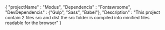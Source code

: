 {
    "projectName" : "Modus",
    "Dependencis" : "Fontawrsome",
    "DevDependencis" : {"Gulp", "Sass", "Babel"},
    "Description" : "This project contain 2 files src and dist the src folder is compiled into minified files readable for the browser"
}